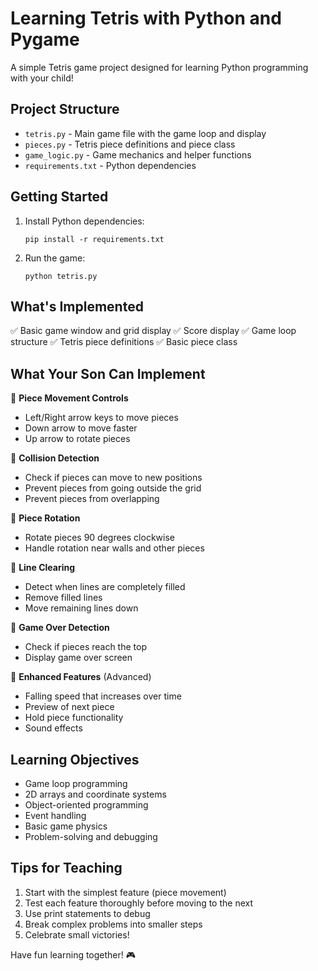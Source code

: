 # Learning Tetris with Python and Pygame

A simple Tetris game project designed for learning Python programming with your child!

## Project Structure

- `tetris.py` - Main game file with the game loop and display
- `pieces.py` - Tetris piece definitions and piece class
- `game_logic.py` - Game mechanics and helper functions
- `requirements.txt` - Python dependencies

## Getting Started

1. Install Python dependencies:
   ```
   pip install -r requirements.txt
   ```

2. Run the game:
   ```
   python tetris.py
   ```

## What's Implemented

✅ Basic game window and grid display
✅ Score display
✅ Game loop structure
✅ Tetris piece definitions
✅ Basic piece class

## What Your Son Can Implement

🔨 **Piece Movement Controls**
- Left/Right arrow keys to move pieces
- Down arrow to move faster
- Up arrow to rotate pieces

🔨 **Collision Detection**
- Check if pieces can move to new positions
- Prevent pieces from going outside the grid
- Prevent pieces from overlapping

🔨 **Piece Rotation**
- Rotate pieces 90 degrees clockwise
- Handle rotation near walls and other pieces

🔨 **Line Clearing**
- Detect when lines are completely filled
- Remove filled lines
- Move remaining lines down

🔨 **Game Over Detection**
- Check if pieces reach the top
- Display game over screen

🔨 **Enhanced Features** (Advanced)
- Falling speed that increases over time
- Preview of next piece
- Hold piece functionality
- Sound effects

## Learning Objectives

- Game loop programming
- 2D arrays and coordinate systems
- Object-oriented programming
- Event handling
- Basic game physics
- Problem-solving and debugging

## Tips for Teaching

1. Start with the simplest feature (piece movement)
2. Test each feature thoroughly before moving to the next
3. Use print statements to debug
4. Break complex problems into smaller steps
5. Celebrate small victories!

Have fun learning together! 🎮